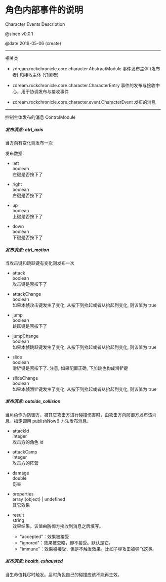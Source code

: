 
#	角色内部事件的说明
Character Events Description

@since v0.0.1

@date 2019-05-06 (create)

---

相关类

*	zdream.rockchronicle.core.character.AbstractModule
	事件发布主体 (发布者) 和接收主体 (订阅者)
	
*	zdream.rockchronicle.core.character.CharacterEntry
	事件的发布与接收中心，用于协调发布与接收事件
	
*	zdream.rockchronicle.core.character.event.CharacterEvent
	发布的消息

---

控制主体发布的消息 ControlModule

##### 发布消息: ctrl_axis

当方向有变化则发布一次

发布数据:

*	left
	<br/>boolean
	<br/>左键是否按下了

*	right
	<br/>boolean
	<br/>右键是否按下了

*	up
	<br/>boolean
	<br/>上键是否按下了

*	down
	<br/>boolean
	<br/>下键是否按下了

##### 发布消息: ctrl_motion

当攻击键和跳跃键有变化则发布一次

*	attack
	<br/>boolean
	<br/>攻击键是否按下了

*	attackChange
	<br/>boolean
	<br/>如果本帧攻击键发生了变化, 从按下到抬起或者从抬起到变化, 则该值为 true

*	jump
	<br/>boolean
	<br/>跳跃键是否按下了

*	jumpChange
	<br/>boolean
	<br/>如果本帧跳跃键发生了变化, 从按下到抬起或者从抬起到变化, 则该值为 true

*	slide
	<br/>boolean
	<br/>滑铲键是否按下了. 注意, 如果配置正确, 下加跳也构成滑铲键

*	slideChange
	<br/>boolean
	<br/>如果本帧滑铲键发生了变化, 从按下到抬起或者从抬起到变化, 则该值为 true

##### 发布消息: outside_collision

当角色作为防御方，被其它攻击方进行碰撞伤害时，由攻击方向防御方发布该消息。指定调用 publishNow() 方法发布消息。

*	attackId
	<br/>integer
	<br/>攻击方的角色 id

*	attackCamp
	<br/>integer
	<br/>攻击方的阵营
	
*	damage
	<br/>double
	<br/>伤害

*	properties
	<br/>array {object} | undefined
	<br/>其它效果
	
*	result
	<br/>string
	<br/>效果结果。该值由防御方接收到消息之后填写。
	*	"accepted"：效果被接受
	*	"ignored"：效果被忽略，即不接受。默认是它。
	*	"immune"：效果被接受，但是不触发效果。比如子弹攻击被弹飞这类。

##### 发布消息: health_exhausted

当生命值耗尽时触发。届时角色自己的碰撞应该不能再生效。

